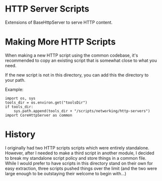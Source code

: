 
# HTTP Server Scripts

Extensions of BaseHttpServer to serve HTTP content.

# Making More HTTP Scripts

When making a new HTTP script using the common codebase, it's recommended
  to copy an existing script that is somewhat close to what you need.

If the new script is not in this directory, you can add this the directory to
  your path.

Example:

    import os, sys
    tools_dir = os.environ.get("toolsDir")
    if tools_dir:
        sys.path.append(tools_dir + "/scripts/networking/http-servers")
    import CoreHttpServer as common

# History

I originally had two HTTP scripts scripts which were entirely standalone.
  However, after I needed to make a third script in another module,
  I decided to break my standalone script policy and store things in a
  common file. While I would prefer to have scripts in this directory stand
  on their own for easy extraction, three scripts pushed things over the
  limit (and the two were large enough to be outstaying their welcome to begin with...)
